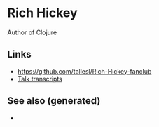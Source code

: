 # Rich Hickey

Author of Clojure

## Links

  - <https://github.com/tallesl/Rich-Hickey-fanclub>
  - [Talk transcripts](https://github.com/matthiasn/talk-transcripts)

## See also (generated)

  -
